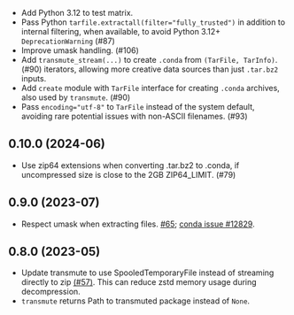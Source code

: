 [//]: # (current developments)

* Add Python 3.12 to test matrix.
* Pass Python `tarfile.extractall(filter="fully_trusted")` in addition to
  internal filtering, when available, to avoid Python 3.12+ `DeprecationWarning`
  (#87)
* Improve umask handling. (#106)
* Add `transmute_stream(...)` to create `.conda` from `(TarFile, TarInfo)`. (#90)
  iterators, allowing more creative data sources than just `.tar.bz2` inputs.
* Add `create` module with `TarFile` interface for creating `.conda`
  archives, also used by `transmute`. (#90)
* Pass `encoding="utf-8"` to `TarFile` instead of the system default, avoiding
  rare potential issues with non-ASCII filenames. (#93)

## 0.10.0 (2024-06)

* Use zip64 extensions when converting .tar.bz2 to .conda, if uncompressed size
  is close to the 2GB ZIP64_LIMIT. (#79)

## 0.9.0 (2023-07)

* Respect umask when extracting files. [#65](https://github.com/conda/conda-package-streaming/pulls/65); [conda issue #12829](https://github.com/conda/conda/issues/12829).

## 0.8.0 (2023-05)

* Update transmute to use SpooledTemporaryFile instead of streaming directly to
  zip [(#57)](https://github.com/conda/conda-package-streaming/issues/57). This
  can reduce zstd memory usage during decompression.
* `transmute` returns Path to transmuted package instead of `None`.
